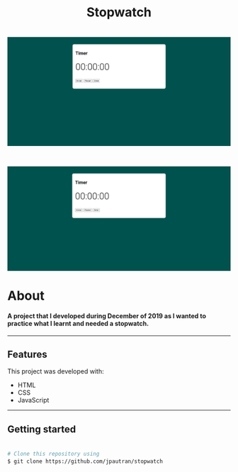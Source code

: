 <h1 align="center">
    Stopwatch
</h1>

<h1>
<img src ="assets/img/stopwatchMain.png">
</h1>

<h1>
<img src="assets/img/stopwatch.gif" align="center">
</h1>

# About
#### A project that I developed during December of 2019 as I wanted to practice what I learnt and needed a stopwatch.
---

## Features
This project was developed with:
- HTML
- CSS
- JavaScript

---

## Getting started
```bash

# Clone this repository using
$ git clone https://github.com/jpautran/stopwatch

```